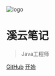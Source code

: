 ![logo](https://docsify.js.org/_media/icon.svg)

# 溪云笔记

> Java工程师



[GitHub](https://github.com/XiYun0)
[开始](README.md)



